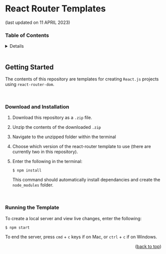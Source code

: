 # React Router Templates
(last updated on 11 APRIL 2023)

<!-- TABLE OF CONTENTS -->
### Table of Contents
<details>
  <ol>
    <li>
      <a href="#about-the-project">About The Project</a>
      <ul>
        <li><a href="#built-with">Built With</a></li>
      </ul>
    </li>
    <li>
      <a href="#getting-started">Getting Started</a>
      <ul>
        <li><a href="#prerequisites">Prerequisites</a></li>
        <li><a href="#installation">Installation</a></li>
      </ul>
    </li>
    <li><a href="#usage">Usage</a></li>
    <li><a href="#roadmap">Roadmap</a></li>
    <li><a href="#contributing">Contributing</a></li>
    <li><a href="#license">License</a></li>
    <li><a href="#contact">Contact</a></li>
    <li><a href="#acknowledgments">Acknowledgments</a></li>
  </ol>
</details>

<br>

## Getting Started

The contents of this repository are templates for creating `React.js` projects using `react-router-dom`.

<br>

### Download and Installation

1. Download this repository as a `.zip` file. 
2. Unzip the contents of the downloaded `.zip`
3. Navigate to the unzipped folder within the terminal
4. Choose which version of the react-router template to use (there are currently two in this repository).

5. Enter the following in the terminal:
    ```terminal
    $ npm install
    ```
    This command should automatically install dependancies and create the `node_modules` folder.

<br>

### Running the Template
To create a local server and view live changes, enter the following:
   ```terminal
   $ npm start
   ```
To end the server, press `cmd` + `c` keys if on Mac, or `ctrl` + `c` if on Windows.

<p align="right">(<a href="#readme-top">back to top</a>)</p>
